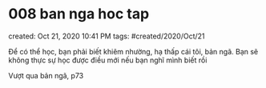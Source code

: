 # 008 ban nga hoc tap

created: Oct 21, 2020 10:41 PM
tags: #created/2020/Oct/21

Để có thể học, bạn phải biết khiêm nhường, hạ thấp cái tôi, bản ngã. Bạn sẽ không thực sự học được điều mới nếu bạn nghĩ mình biết rồi 

Vượt qua bản ngã, p73